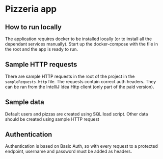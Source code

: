 # Pizzeria app

## How to run locally
The application requires docker to be installed locally (or to install all the dependant services manually). Start up the docker-compose with the file in the root and the app is ready to run.
 
## Sample HTTP requests
There are sample HTTP requests in the root of the project in the `sampleRequests.http` file. The requests contain correct auth headers. They can be ran from the IntelliJ Idea Http client (only part of the paid version).

## Sample data
Default users and pizzas are created using SQL load script. Other data should be created using sample HTTP request

## Authentication
Authentication is based on Basic Auth, so with every request to a protected endpoint, username and password must be added as headers.
